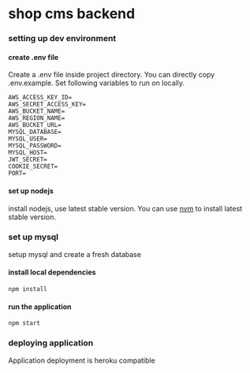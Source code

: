 # shop cms backend

### setting up dev environment
#### create .env file
Create a .env file inside project directory. You can directly copy .env.example.
Set following variables to run on locally.

```
AWS_ACCESS_KEY_ID=
AWS_SECRET_ACCESS_KEY=
AWS_BUCKET_NAME=
AWS_REGION_NAME=
AWS_BUCKET_URL=
MYSQL_DATABASE=
MYSQL_USER=
MYSQL_PASSWORD=
MYSQL_HOST=
JWT_SECRET=
COOKIE_SECRET=
PORT=
```

#### set up nodejs
install nodejs, use latest stable version.
You can use [nvm](https://github.com/creationix/nvm) to install latest stable version.

### set up mysql
setup mysql and create a fresh database

#### install local dependencies
`npm install`

#### run the application
`npm start`

### deploying application
Application deployment is heroku compatible
